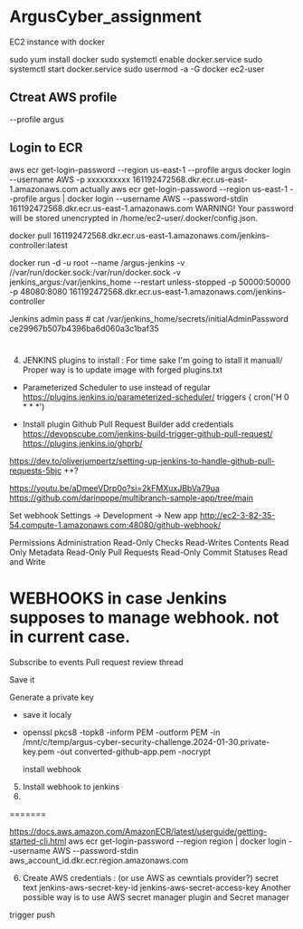 # ArgusCyber_assignment





EC2 instance with docker

sudo yum install docker
sudo systemctl enable docker.service
sudo systemctl start docker.service
sudo usermod -a -G docker ec2-user


## Ctreat AWS profile

--profile argus

## Login to ECR
aws ecr get-login-password --region us-east-1 --profile argus 
docker login --username AWS -p xxxxxxxxxx 161192472568.dkr.ecr.us-east-1.amazonaws.com
actually  aws ecr get-login-password --region us-east-1 --profile argus | docker login --username AWS --password-stdin 161192472568.dkr.ecr.us-east-1.amazonaws.com
WARNING! Your password will be stored unencrypted in /home/ec2-user/.docker/config.json.

 docker pull 161192472568.dkr.ecr.us-east-1.amazonaws.com/jenkins-controller:latest

 docker run -d -u root --name /argus-jenkins -v //var/run/docker.sock:/var/run/docker.sock -v jenkins_argus:/var/jenkins_home --restart unless-stopped -p 50000:50000 -p 48080:8080  161192472568.dkr.ecr.us-east-1.amazonaws.com/jenkins-controller


Jenkins admin pass # cat /var/jenkins_home/secrets/initialAdminPassword
ce29967b507b4396ba6d060a3c1baf35
# 

4. JENKINS plugins to install :
   For time sake I'm going to istall it manuall/ Proper way is to update image with forged plugins.txt
- Parameterized Scheduler  to use instead of regular https://plugins.jenkins.io/parameterized-scheduler/ 
    triggers {
        cron('H 0 * * *')
        
- Install plugin Github Pull Request Builder
add credentials 
https://devopscube.com/jenkins-build-trigger-github-pull-request/ 
https://plugins.jenkins.io/ghprb/ 

https://dev.to/oliverjumpertz/setting-up-jenkins-to-handle-github-pull-requests-5bjc ++?

https://youtu.be/aDmeeVDrp0o?si=2kFMXuxJBbVa79ua   https://github.com/darinpope/multibranch-sample-app/tree/main 

Set webhook
Settings -> Development -> New app 
http://ec2-3-82-35-54.compute-1.amazonaws.com:48080/github-webhook/

Permissions
Administration Read-Only
Checks Read-Writes
Contents Read Only 
Metadata Read-Only 
Pull Requests Read-Only 
Commit Statuses Read and Write 
# WEBHOOKS in case Jenkins supposes to manage webhook. not in current case.

Subscribe to events
Pull request review thread 

Save it

 Generate a private key
 - save it localy
 - openssl pkcs8 -topk8 -inform PEM -outform PEM -in /mnt/c/temp/argus-cyber-security-challenge.2024-01-30.private-key.pem -out converted-github-app.pem -nocrypt

   install webhook

5. Install webhook to jenkins
6. 
=======

https://docs.aws.amazon.com/AmazonECR/latest/userguide/getting-started-cli.html
aws ecr get-login-password --region region | docker login --username AWS --password-stdin aws_account_id.dkr.ecr.region.amazonaws.com 



6. Create AWS credentials : (or use AWS as cewntials provider?)
secret text jenkins-aws-secret-key-id
jenkins-aws-secret-access-key
Another possible way is  to use  AWS secret manager  plugin and Secret manager

 
trigger push
